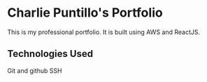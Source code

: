 # Charlie Puntillo's Portfolio

This is my professional portfolio. It is built using AWS and ReactJS.

## Technologies Used

Git and github
SSH

